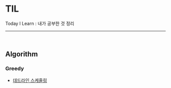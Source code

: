 # TIL
Today I Learn : 내가 공부한 것 정리

---
<br>

## Algorithm

### Greedy
* [데드라인 스케줄링](https://github.com/komplamoose/TIL/blob/main/Algorithm/Greedy/deadlineSchedule.md)

